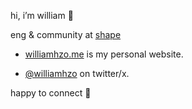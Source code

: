 hi, i’m william 👋

eng & community at [shape](https://shape.network/)

- [williamhzo.me](https://williamhzo.me/) is my personal website.

- [@williamhzo](https://twitter.com/williamhzo) on twitter/x.

happy to connect 👊
